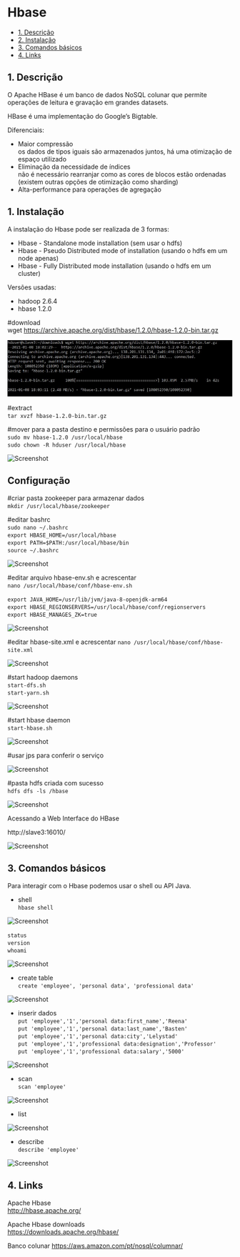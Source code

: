 # Hbase

- [1. Descrição](#link1)
- [2. Instalação](#link2)
- [3. Comandos básicos](#link3)
- [4. Links](#link4)

<a id="link1"></a>
## 1. Descrição

O Apache HBase é um banco de dados NoSQL colunar que permite operações de leitura e gravação em grandes datasets.

HBase é uma implementação do Google’s Bigtable.

Diferenciais:

- Maior compressão</br>
os dados de tipos iguais são armazenados juntos, há uma otimização de espaço utilizado</br>
- Eliminação da necessidade de índices</br>
não é necessário rearranjar como as cores de blocos estão ordenadas (existem outras opções de otimização como sharding)</br>
- Alta-performance para operações de agregação

<a id="link2"></a>
## 1. Instalação

A instalação do Hbase pode ser realizada de 3 formas:</br>
- Hbase - Standalone mode installation (sem usar o hdfs)
- Hbase - Pseudo Distributed mode of installation (usando o hdfs em um node apenas)
- Hbase - Fully Distributed mode installation (usando o hdfs em um cluster)

Versões usadas:
- hadoop 2.6.4
- hbase 1.2.0

#download</br>
wget https://archive.apache.org/dist/hbase/1.2.0/hbase-1.2.0-bin.tar.gz

![Screenshot](/images/h01.jpg)

#extract</br>
```tar xvzf hbase-1.2.0-bin.tar.gz```

#mover para a pasta destino e permissões para o usuário padrão</br>
```sudo mv hbase-1.2.0 /usr/local/hbase```</br>
```sudo chown -R hduser /usr/local/hbase```</br>

![Screenshot](/images/h02.jpg)

## Configuração

#criar pasta zookeeper para armazenar dados</br>
```mkdir /usr/local/hbase/zookeeper```</br>

#editar bashrc</br>
```sudo nano ~/.bashrc```</br>
```export HBASE_HOME=/usr/local/hbase```</br>
```export PATH=$PATH:/usr/local/hbase/bin```</br>
```source ~/.bashrc```</br>

![Screenshot](/images/h03.jpg)

#editar arquivo hbase-env.sh e acrescentar</br>
```nano /usr/local/hbase/conf/hbase-env.sh```</br>

```export JAVA_HOME=/usr/lib/jvm/java-8-openjdk-arm64```</br>
```export HBASE_REGIONSERVERS=/usr/local/hbase/conf/regionservers```</br>
```export HBASE_MANAGES_ZK=true```</br>

![Screenshot](/images/h04.jpg)

#editar hbase-site.xml e acrescentar
```nano /usr/local/hbase/conf/hbase-site.xml```

![Screenshot](/images/h05.jpg)

#start hadoop daemons</br>
```start-dfs.sh```</br>
```start-yarn.sh```</br>

![Screenshot](/images/h06.jpg)

#start hbase daemon</br>
```start-hbase.sh```</br>

![Screenshot](/images/h07.jpg)

#usar jps para conferir o serviço</br>

![Screenshot](/images/h08.jpg)

#pasta hdfs criada com sucesso</br>
```hdfs dfs -ls /hbase```</br>

![Screenshot](/images/h09.jpg)

Acessando a Web Interface do HBase

http://slave3:16010/</br>

![Screenshot](/images/h10.jpg)

<a id="link3"></a>
## 3. Comandos básicos

Para interagir com o Hbase podemos usar o shell ou API Java.</br>

- shell</br>
```hbase shell```</br>

![Screenshot](/images/h11.jpg)

```status```</br>
```version```</br>
```whoami```</br>

![Screenshot](/images/h12.jpg)

- create table</br>
```create 'employee', 'personal data', 'professional data'```

![Screenshot](/images/h13.jpg)

- inserir dados</br>
```put 'employee','1','personal data:first_name','Reena'```</br>
```put 'employee','1','personal data:last_name','Basten'```</br>
```put 'employee','1','personal data:city','Lelystad'```</br>
```put 'employee','1','professional data:designation','Professor'```</br>
```put 'employee','1','professional data:salary','5000'```</br>

![Screenshot](/images/h14.jpg)

- scan</br>
```scan 'employee'```

![Screenshot](/images/h15.jpg)

- list</br>

![Screenshot](/images/h16.jpg)

- describe</br>
```describe 'employee'```

![Screenshot](/images/h16.jpg)

<a id="link4"></a>
## 4. Links

Apache Hbase</br>
http://hbase.apache.org/</br>

Apache Hbase downloads</br>
https://downloads.apache.org/hbase/</br>

Banco colunar
https://aws.amazon.com/pt/nosql/columnar/